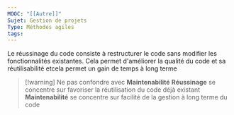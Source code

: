 ```yaml
---
MOOC: "[[Autre]]"
Sujet: Gestion de projets
Type: Méthodes agiles
tags:
---
```

Le réussinage du code consiste à restructurer le code sans modifier les fonctionnalités existantes. Cela permet d'améliorer la qualité du code et sa réutilisabilité etcela permet un gain de temps à long terme
>[!warning] Ne pas confondre avec **Maintenabilité**
>**Réussinage** se concentre sur favoriser la réutilisation du code déjà existant
>**Maintenabilité** se concentre sur facilité de la gestion à long terme du code